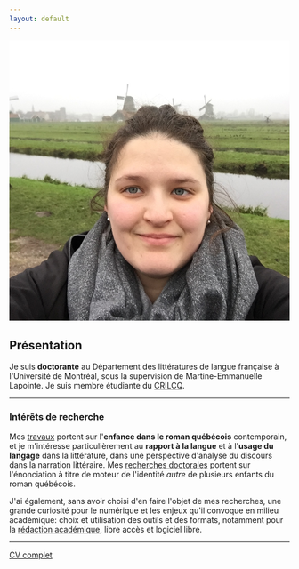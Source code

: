 ```yaml
---
layout: default
---
```


<img class="profile-picture" src="emilie.jpg" alt="Emilie Drouin">

## Présentation
Je suis **doctorante** au Département des littératures de langue française à l'Université de Montréal, sous la supervision de Martine-Emmanuelle Lapointe. Je suis membre étudiante du [CRILCQ](http://www.crilcq.org/accueil/).

---

### Intérêts de recherche
Mes [travaux](cv.md) portent sur l'**enfance dans le roman québécois** contemporain, et je m'intéresse particulièrement au **rapport à la langue** et à l'**usage du langage** dans la littérature, dans une perspective d'analyse du discours dans la narration littéraire. Mes [recherches doctorales](these.md) portent sur l'énonciation à titre de moteur de l'identité *autre* de plusieurs enfants du roman québécois.


J'ai également, sans avoir choisi d'en faire l'objet de mes recherches, une grande curiosité pour le numérique et les enjeux qu'il convoque en milieu académique: choix et utilisation des outils et des formats, notamment pour la [rédaction académique](https://github.com/emidrouin/memoire), libre accès et logiciel libre.

---

[CV complet](cv.md)

